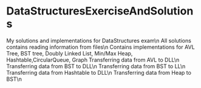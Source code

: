 # DataStructuresExerciseAndSolutions
 
My solutions and implementations for DataStructures exam\n
All solutions contains reading information from files\n
Contains implementations for AVL Tree, BST tree, Doubly Linked List, Min/Max Heap, Hashtable,CircularQueue, Graph
Transferring data from AVL to DLL\n
Transferring data from BST to DLL\n
Transferring data from BST to LL\n
Transferring data from Hashtable to DLL\n
Transferring data from Heap to BST\n
